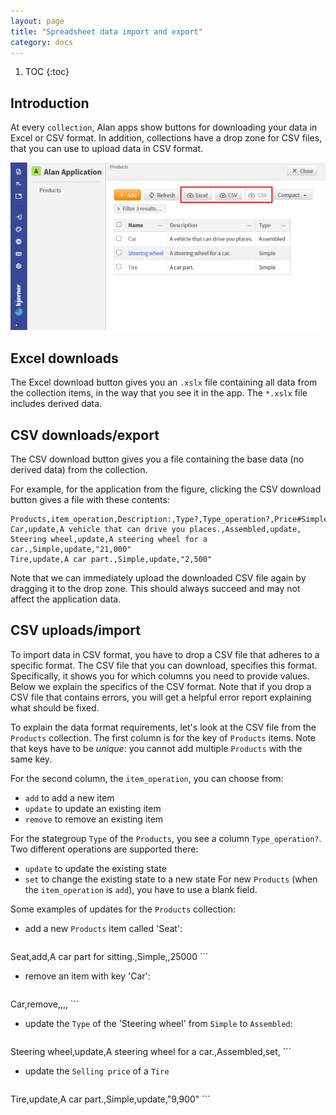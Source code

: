 ```yaml
---
layout: page
title: "Spreadsheet data import and export"
category: docs
---
```


1. TOC
{:toc}

## Introduction

At every `collection`, Alan apps show buttons for downloading your data in Excel or CSV format.
In addition, collections have a drop zone for CSV files, that you can use to upload data in CSV format.

![Excel download, CSV download, and CSV upload](./files_data-import-export/csv2.png)

## Excel downloads
The Excel download button gives you an `.xslx` file containing all data from the collection items, in the way that you see it in the app.
The `*.xslx` file includes derived data.

## CSV downloads/export
The CSV download button gives you a file containing the base data (no derived data) from the collection.

For example, for the application from the figure, clicking the CSV download button gives a file with these contents:
```
Products,item_operation,Description:,Type?,Type_operation?,Price#Simple*Type?
Car,update,A vehicle that can drive you places.,Assembled,update,
Steering wheel,update,A steering wheel for a car.,Simple,update,"21,000"
Tire,update,A car part.,Simple,update,"2,500"
```
Note that we can immediately upload the downloaded CSV file again by dragging it to the drop zone.
This should always succeed and may not affect the application data.

## CSV uploads/import
To import data in CSV format, you have to drop a CSV file that adheres to a specific format.
The CSV file that you can download, specifies this format.
Specifically, it shows you for which columns you need to provide values.
Below we explain the specifics of the CSV format.
Note that if you drop a CSV file that contains errors, you will get a helpful error report explaining what should be fixed.

To explain the data format requirements, let's look at the CSV file from the `Products` collection.
The first column is for the key of `Products` items.
Note that keys have to be *unique*: you cannot add multiple `Products` with the same key.

For the second column, the `item_operation`, you can choose from:
- `add` to add a new item
- `update` to update an existing item
- `remove` to remove an existing item

For the stategroup `Type` of the `Products`, you see a column `Type_operation?`.
Two different operations are supported there:
- `update` to update the existing state
- `set` to change the existing state to a new state
For new `Products` (when the `item_operation` is `add`), you have to use a blank field.

Some examples of updates for the `Products` collection:
- add a new `Products` item called 'Seat':
	```
Seat,add,A car part for sitting.,Simple,,25000
	```
- remove an item with key 'Car':
	```
Car,remove,,,,
	```
- update the `Type` of the 'Steering wheel' from `Simple` to `Assembled`:
	```
Steering wheel,update,A steering wheel for a car.,Assembled,set,
	```
- update the `Selling price` of a `Tire`
	```
Tire,update,A car part.,Simple,update,"9,900"
	```
